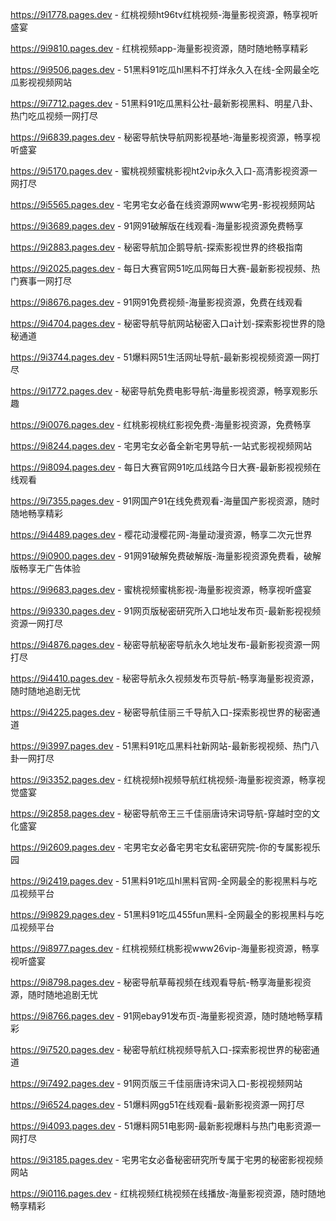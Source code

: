 
https://9i1778.pages.dev - 红桃视频ht96tv红桃视频-海量影视资源，畅享视听盛宴

https://9i9810.pages.dev - 红桃视频app-海量影视资源，随时随地畅享精彩

https://9i9506.pages.dev - 51黑料91吃瓜hl黑料不打烊永久入在线-全网最全吃瓜影视视频网站

https://9i7712.pages.dev - 51黑料91吃瓜黑料公社-最新影视黑料、明星八卦、热门吃瓜视频一网打尽

https://9i6839.pages.dev - 秘密导航快导航网影视基地-海量影视资源，畅享视听盛宴

https://9i5170.pages.dev - 蜜桃视频蜜桃影视ht2vip永久入口-高清影视资源一网打尽

https://9i5565.pages.dev - 宅男宅女必备在线资源网www宅男-影视视频网站

https://9i3689.pages.dev - 91网91破解版在线观看-海量影视资源免费畅享

https://9i2883.pages.dev - 秘密导航加企鹅导航-探索影视世界的终极指南

https://9i2025.pages.dev - 每日大赛官网51吃瓜网每日大赛-最新影视视频、热门赛事一网打尽

https://9i8676.pages.dev - 91网91免费视频-海量影视资源，免费在线观看

https://9i4704.pages.dev - 秘密导航导航网站秘密入口a计划-探索影视世界的隐秘通道

https://9i3744.pages.dev - 51爆料网51生活网址导航-最新影视视频资源一网打尽

https://9i1772.pages.dev - 秘密导航免费电影导航-海量影视资源，畅享观影乐趣

https://9i0076.pages.dev - 红桃影视桃红影视免费-海量影视资源，免费畅享

https://9i8244.pages.dev - 宅男宅女必备全新宅男导航-一站式影视视频网站

https://9i8094.pages.dev - 每日大赛官网91吃瓜线路今日大赛-最新影视视频在线观看

https://9i7355.pages.dev - 91网国产91在线免费观看-海量国产影视资源，随时随地畅享精彩

https://9i4489.pages.dev - 樱花动漫樱花网-海量动漫资源，畅享二次元世界

https://9i0900.pages.dev - 91网91破解免费破解版-海量影视资源免费看，破解版畅享无广告体验

https://9i9683.pages.dev - 蜜桃视频蜜桃影视-海量影视资源，畅享视听盛宴

https://9i9330.pages.dev - 91网页版秘密研究所入口地址发布页-最新影视视频资源一网打尽

https://9i4876.pages.dev - 秘密导航秘密导航永久地址发布-最新影视资源一网打尽

https://9i4410.pages.dev - 秘密导航永久视频发布页导航-畅享海量影视资源，随时随地追剧无忧

https://9i4225.pages.dev - 秘密导航佳丽三千导航入口-探索影视世界的秘密通道

https://9i3997.pages.dev - 51黑料91吃瓜黑料社新网站-最新影视视频、热门八卦一网打尽

https://9i3352.pages.dev - 红桃视频h视频导航红桃视频-海量影视资源，畅享视觉盛宴

https://9i2858.pages.dev - 秘密导航帝王三千佳丽唐诗宋词导航-穿越时空的文化盛宴

https://9i2609.pages.dev - 宅男宅女必备宅男宅女私密研究院-你的专属影视乐园

https://9i2419.pages.dev - 51黑料91吃瓜hl黑料官网-全网最全的影视黑料与吃瓜视频平台

https://9i9829.pages.dev - 51黑料91吃瓜455fun黑料-全网最全的影视黑料与吃瓜视频平台

https://9i8977.pages.dev - 红桃视频红桃影视www26vip-海量影视资源，畅享视听盛宴

https://9i8798.pages.dev - 秘密导航草莓视频在线观看导航-畅享海量影视资源，随时随地追剧无忧

https://9i8766.pages.dev - 91网ebay91发布页-海量影视资源，随时随地畅享精彩

https://9i7520.pages.dev - 秘密导航红桃视频导航入口-探索影视世界的秘密通道

https://9i7492.pages.dev - 91网页版三千佳丽唐诗宋词入口-影视视频网站

https://9i6524.pages.dev - 51爆料网gg51在线观看-最新影视资源一网打尽

https://9i4093.pages.dev - 51爆料网51电影网-最新影视爆料与热门电影资源一网打尽

https://9i3185.pages.dev - 宅男宅女必备秘密研究所专属于宅男的秘密影视视频网站

https://9i0116.pages.dev - 红桃视频红桃视频在线播放-海量影视资源，随时随地畅享精彩
